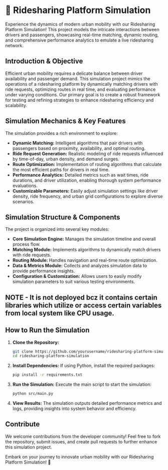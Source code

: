 # 🚖 Ridesharing Platform Simulation

Experience the dynamics of modern urban mobility with our Ridesharing Platform Simulation! This project models the intricate interactions between drivers and passengers, showcasing real-time matching, dynamic routing, and comprehensive performance analytics to emulate a live ridesharing network.

## Introduction & Objective

Efficient urban mobility requires a delicate balance between driver availability and passenger demand. This simulation project mimics the operations of a ridesharing platform by dynamically matching drivers with ride requests, optimizing routes in real time, and evaluating performance under varying conditions. Our primary goal is to create a robust framework for testing and refining strategies to enhance ridesharing efficiency and scalability.

## Simulation Mechanics & Key Features

The simulation provides a rich environment to explore:
- **Dynamic Matching:** Intelligent algorithms that pair drivers with passengers based on proximity, availability, and optimal routing.
- **Ride Request Generation:** Realistic modeling of ride requests influenced by time-of-day, urban density, and demand surges.
- **Route Optimization:** Implementation of routing algorithms that calculate the most efficient paths for drivers in real time.
- **Performance Analytics:** Detailed metrics such as wait times, ride durations, and driver utilization, enabling thorough system performance evaluations.
- **Customizable Parameters:** Easily adjust simulation settings like driver density, ride frequency, and urban grid configurations to explore diverse scenarios.

## Simulation Structure & Components

The project is organized into several key modules:
- **Core Simulation Engine:** Manages the simulation timeline and overall process flow.
- **Matching Module:** Implements algorithms to dynamically match drivers with ride requests.
- **Routing Module:** Handles navigation and real-time route optimization.
- **Data & Metrics Module:** Collects and analyzes simulation data to provide performance insights.
- **Configuration & Customization:** Allows users to easily modify simulation parameters to suit various testing environments.



## NOTE - It is not deployed bcz it contains certain libraries which utilize or access certain variables from local system like CPU usage.


## How to Run the Simulation

1. **Clone the Repository:**  
   ```bash
   git clone https://github.com/yourusername/ridesharing-platform-simulation.git
   cd ridesharing-platform-simulation
2. **Install Dependencies:**
  If using Python, install the required packages:
    ```bash
    pip install -r requirements.txt
3. **Run the Simulation:**
  Execute the main script to start the simulation:
    ```bash
    python src/main.py
4. **View Results:**
  The simulation outputs detailed performance metrics and logs, providing insights into system behavior and efficiency.

## Contribute
We welcome contributions from the developer community! Feel free to fork the repository, submit issues, and create pull requests to further enhance this simulation project.

Embark on your journey to innovate urban mobility with our Ridesharing Platform Simulation! 🚀

